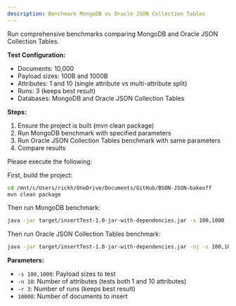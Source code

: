 ```yaml
---
description: Benchmark MongoDB vs Oracle JSON Collection Tables
---
```


Run comprehensive benchmarks comparing MongoDB and Oracle JSON Collection Tables.

**Test Configuration:**
- Documents: 10,000
- Payload sizes: 100B and 1000B
- Attributes: 1 and 10 (single attribute vs multi-attribute split)
- Runs: 3 (keeps best result)
- Databases: MongoDB and Oracle JSON Collection Tables

**Steps:**
1. Ensure the project is built (mvn clean package)
2. Run MongoDB benchmark with specified parameters
3. Run Oracle JSON Collection Tables benchmark with same parameters
4. Compare results

Please execute the following:

First, build the project:
```bash
cd /mnt/c/Users/rickh/OneDrive/Documents/GitHub/BSON-JSON-bakeoff
mvn clean package
```

Then run MongoDB benchmark:
```bash
java -jar target/insertTest-1.0-jar-with-dependencies.jar -s 100,1000 -n 10 -r 3 10000
```

Then run Oracle JSON Collection Tables benchmark:
```bash
java -jar target/insertTest-1.0-jar-with-dependencies.jar -oj -s 100,1000 -n 10 -r 3 10000
```

**Parameters:**
- `-s 100,1000`: Payload sizes to test
- `-n 10`: Number of attributes (tests both 1 and 10 attributes)
- `-r 3`: Number of runs (keeps best result)
- `10000`: Number of documents to insert
